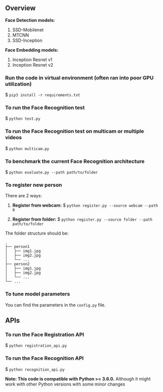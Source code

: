 
## Overview

**Face Detection models:**

1. SSD-Mobilenet
2. MTCNN
3. SSD-Inception

**Face Embedding models:**

1. Inception Resnet v1
2. Inception Resnet v2

### Run the code in virtual environment (often ran into poor GPU utilization)

$ `pip3 install -r requirements.txt`

### To run the Face Recognition test
$ `python test.py`

### To run the Face Recognition test on multicam or multiple videos
$ `python multicam.py`

### To benchmark the current Face Recognition architecture
$ `python evaluate.py --path path/to/folder`

### To register new person

There are 2 ways:

1. **Register from webcam:**	$ `python register.py --source webcam --path 0`

2. **Register from folder:**	$ `python register.py --source folder --path path/to/folder`

The folder structure should be:

```
.
├── person1
│   ├── img1.jpg
│   ├── img2.jpg
│	└── ...
├── person2
│	├── img1.jpg
│   ├── img2.jpg
│	└── ...
└── ...
```

### To tune model parameters
You can find the parameters in the `config.py` file.

## APIs

### To run the Face Registration API
$ `python registration_api.py`

### To run the Face Recognition API
$ `python recognition_api.py`

**Note: This code is compatible with Python >= 3.6.0.**
Although it might work with other Python versions with some minor changes
